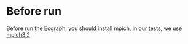 # Before run
Before run the Ecgraph, you should install mpich, in our tests, we use [mpich3.2](http://www.mpich.org/downloads)

